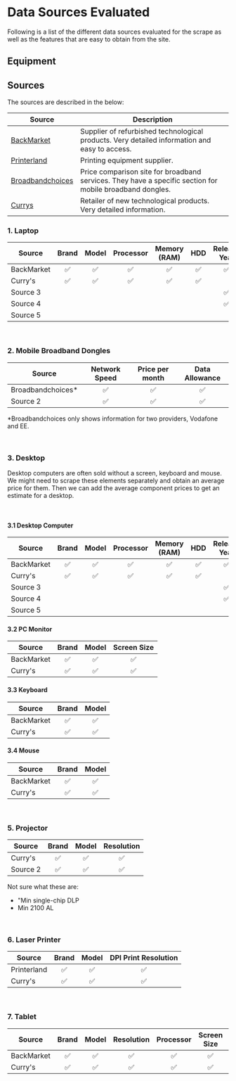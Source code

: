 # Data Sources Evaluated

Following is a list of the different data sources evaluated for the scrape as well as the features that are easy to obtain from the site.  

## **Equipment**

## Sources

The sources are described in the below:

| Source | Description |
|---|---|
| [BackMarket](https://www.backmarket.co.uk) | Supplier of refurbished technological products. Very detailed information and easy to access. |
| [Printerland](https://www.printerland.co.uk) | Printing equipment supplier.|
| [Broadbandchoices](https://www.broadbandchoices.co.uk/mobile-broadband/dongles) | Price comparison site for broadband services. They have a specific section for mobile broadband dongles. |
| [Currys](currys.co.uk) | Retailer of new technological products. Very detailed information.|

### 1. Laptop

| Source | Brand | Model | Processor | Memory (RAM) | HDD | Release Year | Screen Size | OS |
|---|:---:|:---:|:---:|:---:|:---:|:---:|:---:|:---:|
| BackMarket | :white_check_mark: | :white_check_mark: | :white_check_mark: | :white_check_mark: | :white_check_mark: | :white_check_mark: | :white_check_mark: | :white_check_mark: |
| Curry's | :white_check_mark: | :white_check_mark: | :white_check_mark: | :white_check_mark: | :white_check_mark: | | :white_check_mark: | :white_check_mark: |
| Source 3 | | | | | | :white_check_mark: | :white_check_mark: | :white_check_mark: |
| Source 4 | | | | | | :white_check_mark: | :white_check_mark: | :white_check_mark: |
| Source 5 | | | | | | | | :white_check_mark: |

<br>

### 2. Mobile Broadband Dongles

| Source | Network Speed | Price per month | Data Allowance |
|---|:---:|:---:|:---:|
| Broadbandchoices* | :white_check_mark: | :white_check_mark: | :white_check_mark: |
| Source 2          | :white_check_mark: | :white_check_mark: | :white_check_mark: |

*Broadbandchoices only shows information for two providers, Vodafone and EE.

<br>

### 3. Desktop
Desktop computers are often sold without a screen, keyboard and mouse. We might need to scrape these elements separately and obtain an average price for them. Then we can add the average component prices to get an estimate for a desktop.

<br>

#### 3.1 **Desktop Computer**

| Source     | Brand | Model | Processor | Memory (RAM) | HDD | Release Year | OS |
|------------|:---:|:---:|:---:|:---:|:---:|:---:|:---:|
| BackMarket | :white_check_mark: | :white_check_mark: | :white_check_mark: | :white_check_mark: | :white_check_mark: | :white_check_mark: | :white_check_mark: |
| Curry's    | :white_check_mark: | :white_check_mark: | :white_check_mark: | :white_check_mark: | :white_check_mark: | | :white_check_mark: |
| Source 3 | | | | | | :white_check_mark: | :white_check_mark: |
| Source 4 | | | | | | :white_check_mark: | :white_check_mark: |
| Source 5 | | | | | | | |

#### 3.2 **PC Monitor**  

| Source | Brand | Model | Screen Size |
|------------|:---:|:---:|:---:|
| BackMarket | :white_check_mark: | :white_check_mark: | :white_check_mark: |
| Curry's | :white_check_mark: | :white_check_mark: | :white_check_mark: |

#### 3.3 **Keyboard**

| Source | Brand | Model |
|------------|:---:|:---:|
| BackMarket | :white_check_mark: | :white_check_mark: |
| Curry's | :white_check_mark: | :white_check_mark: |

#### 3.4 **Mouse**

| Source | Brand | Model |
|------------|:---:|:---:|
| BackMarket | :white_check_mark: | :white_check_mark: |
| Curry's | :white_check_mark: | :white_check_mark: |

<br>

### 5. Projector

| Source | Brand | Model | Resolution |
|----------|:---:|:---:|:---:|
| Curry's | :white_check_mark: | :white_check_mark: | :white_check_mark: |
| Source 2 | :white_check_mark: | :white_check_mark: | :white_check_mark: |

Not sure what these are:
- "Min single-chip DLP
- Min 2100 AL

<br>

### 6. Laser Printer

| Source | Brand | Model | DPI Print Resolution |
|-------------|:---:|:---:|:---:|
| Printerland | :white_check_mark: | :white_check_mark: | :white_check_mark: |
| Curry's | :white_check_mark: | :white_check_mark: | :white_check_mark: |

<br>

### 7. Tablet

| Source | Brand | Model | Resolution | Processor | Screen Size | Battery Life | Release Year | Storage |
|------------|:---:|:---:|:---:|:---:|:---:|:---:|:---:|:---:|
| BackMarket | :white_check_mark: | :white_check_mark: | :white_check_mark: | :white_check_mark: | :white_check_mark: | :white_check_mark: | :white_check_mark: | :white_check_mark: |
| Curry's | :white_check_mark: | :white_check_mark: | :white_check_mark: | :white_check_mark: | :white_check_mark: | :white_check_mark: | :white_check_mark: | :white_check_mark: |
